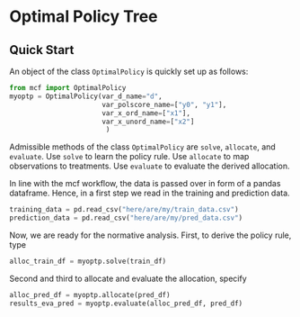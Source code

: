 # Optimal Policy Tree

## Quick Start

An object of the class ``OptimalPolicy`` is quickly set up as follows:

```python
from mcf import OptimalPolicy
myoptp = OptimalPolicy(var_d_name="d",
                       var_polscore_name=["y0", "y1"],
                       var_x_ord_name=["x1"],
                       var_x_unord_name=["x2"]
                        )
```

Admissible methods of the class ``OptimalPolicy`` are ``solve``, ``allocate``, and ``evaluate``. Use ``solve`` to learn the policy rule. Use ``allocate`` to map observations to treatments. Use ``evaluate`` to evaluate the derived allocation.

In line with the mcf workflow, the data is passed over in form of a pandas dataframe. Hence, in a first step we read in the training and prediction data.

```python
training_data = pd.read_csv("here/are/my/train_data.csv")
prediction_data = pd.read_csv("here/are/my/pred_data.csv")
```
Now, we are ready for the normative analysis. First, to derive the policy rule, type

```python
alloc_train_df = myoptp.solve(train_df)
```

Second and third to allocate and evaluate the allocation, specify

```python
alloc_pred_df = myoptp.allocate(pred_df)
results_eva_pred = myoptp.evaluate(alloc_pred_df, pred_df)
```
